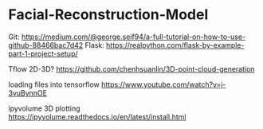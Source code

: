 # Facial-Reconstruction-Model

Git: https://medium.com/@george.seif94/a-full-tutorial-on-how-to-use-github-88466bac7d42
Flask: https://realpython.com/flask-by-example-part-1-project-setup/


Tflow 2D-3D? https://github.com/chenhsuanlin/3D-point-cloud-generation

loading files into tensorflow https://www.youtube.com/watch?v=j-3vuBynnOE

ipyvolume 3D plotting https://ipyvolume.readthedocs.io/en/latest/install.html
